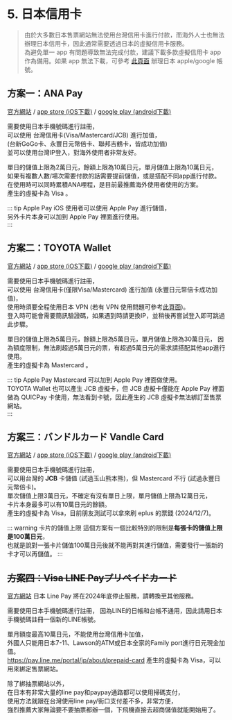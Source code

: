 # 5. 日本信用卡

> 由於大多數日本售票網站無法使用台灣信用卡進行付款，而海外人士也無法辦理日本信用卡，因此通常需要透過日本的虛擬信用卡服務。  
> 為避免單一 app 有問題導致無法完成付款，建議下載多款虛擬信用卡 app 作為備用。如果 app 無法下載，可參考 [此頁面](/what-you-need-to-do/others) 辦理日本 apple/google 帳號。

## 方案一：ANA Pay

[官方網站](https://www.ana.co.jp/ja/jp/amc/ana-pay/) / [app store (iOS下載)](https://apps.apple.com/jp/app/id1091951820) / [google play (android下載)](https://play.google.com/store/apps/details?id=jp.co.ana.anamile)

需要使用日本手機號碼進行註冊，  
可以使用 台灣信用卡(Visa/Mastercard/JCB) 進行加值，  
(台新GoGo卡、永豐日元幣倍卡、聯邦吉鶴卡，皆成功加值)  
並可以使用台灣IP登入，對海外使用者非常友好。  

單日的儲值上限為2萬日元，餘額上限為10萬日元，單月儲值上限為10萬日元，  
如果有複數人數/場次需要付款的話需要提前儲值，或是搭配不同app進行付款。  
在使用時可以同時累積ANA哩程，是目前最推薦海外使用者使用的方案。  
產生的虛擬卡為 Visa 。  

::: tip Apple Pay
iOS 使用者可以使用 Apple Pay 進行儲值，  
另外卡片本身可以加到 Apple Pay 裡面進行使用。  
:::

## 方案二：TOYOTA Wallet

[官方網站](https://tscubic.com/toyota-wallet/) / [app store (iOS下載)](https://apps.apple.com/jp/app/id1482354577) / [google play (android下載)](https://play.google.com/store/apps/details?id=jp.co.toyota_finance.toyota_wallet.android)

需要使用日本手機號碼進行註冊，  
可以使用 台灣信用卡(僅限Visa/Mastercard) 進行加值 (永豐日元幣倍卡成功加值)，  
使用時須要全程使用日本 VPN (若有 VPN 使用問題可參考[此頁面](/what-you-need-to-do/others))。  
登入時可能會需要簡訊驗證碼，如果遇到時請更換IP，並稍後再嘗試登入即可跳過此步驟。  

單日的儲值上限為5萬日元，餘額上限為5萬日元，單月儲值上限為30萬日元，
因為額度限制，無法刷超過5萬日元的票，有超過5萬日元的需求請搭配其他app進行使用。  
產生的虛擬卡為 Mastercard 。  

::: tip Apple Pay
Mastercard 可以加到 Apple Pay 裡面做使用。  
TOYOTA Wallet 也可以產生 JCB 虛擬卡，但 JCB 虛擬卡僅能在 Apple Pay 裡面做為 QUICPay 卡使用，無法看到卡號，因此產生的 JCB 虛擬卡無法綁訂至售票網站。  
:::

## 方案三：バンドルカード Vandle Card

[官方網站](https://vandle.jp/) / [app store (iOS下載)](https://apps.apple.com/jp/app/id1113352415) / [google play (android下載)](https://play.google.com/store/apps/details?id=jp.kanmu.vandle.android)

需要使用日本手機號碼進行註冊，  
可以用台灣的 **JCB** 卡儲值 (試過玉山熊本熊)，但 Mastercard 不行 (試過永豐日元幣倍卡)。  
單次儲值上限3萬日元，不確定有沒有單日上限，單月儲值上限為12萬日元，  
卡片本身最多可以有10萬日元的餘額。  
產生的虛擬卡為 Visa，目前朋友測試可以拿來刷 eplus 的票錢 (2024/12/7)。  

::: warning 卡片的儲值上限
這個方案有一個比較特別的限制是**每張卡的儲值上限是100萬日元**，  
也就是說對一張卡片儲值100萬日元後就不能再對其進行儲值，需要發行一張新的卡才可以再儲值。
:::

## ~~方案四：Visa LINE Payプリペイドカード~~

[官方網站](https://pay.line.me/portal/jp/about/prepaid-card) 日本 Line Pay 將在2024年底停止服務，請轉換至其他服務。

需要使用日本手機號碼進行註冊，
因為LINE的日帳和台帳不通用，因此請用日本手機號碼註冊一個新的LINE帳號。  

單月額度最高10萬日元，不能使用台灣信用卡加值，  
外國人只能用日本7-11、Lawson的ATM或日本全家的Family port進行日元現金加值。   
https://pay.line.me/portal/jp/about/prepaid-card
產生的虛擬卡為 Visa，可以用來綁定售票網站。

除了綁抽票網站以外，  
在日本有非常大量的line pay和paypay通路都可以使用掃碼支付，  
使用方法就跟在台灣使用line pay/街口支付差不多，非常方便，  
強烈推薦大家無論要不要抽票都辦一個，下飛機直接去超商儲值就能開始用了。
